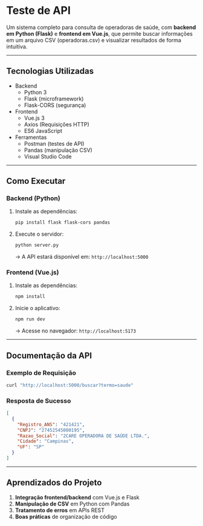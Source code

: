 # **Teste de API**

Um sistema completo para consulta de operadoras de saúde, com **backend em Python (Flask)** e **frontend em Vue.js**, que permite buscar informações em um arquivo CSV (operadoras.csv) e visualizar resultados de forma intuitiva.

---

##  **Tecnologias Utilizadas**

- Backend
    - Python 3
    - Flask (microframework)
    - Flask-CORS (segurança)
- Frontend
    - Vue.js 3
    - Axios (Requisições HTTP)
    - ES6 JavaScript
- Ferramentas
    - Postman (testes de API)
    - Pandas (manipulação CSV)
    - Visual Studio Code

---

## **Como Executar**

### **Backend (Python)**
1. Instale as dependências:
   ```bash
   pip install flask flask-cors pandas
   ```
2. Execute o servidor:
   ```bash
   python server.py
   ```
   → A API estará disponível em: `http://localhost:5000`

### **Frontend (Vue.js)**
1. Instale as dependências:
   ```bash
   npm install
   ```
2. Inicie o aplicativo:
   ```bash
   npm run dev
   ```
   → Acesse no navegador: `http://localhost:5173`

---

## **Documentação da API**

### **Exemplo de Requisição**
```bash
curl "http://localhost:5000/buscar?termo=saude"
```

### **Resposta de Sucesso**
```json
[
  {
    "Registro_ANS": "421421",
    "CNPJ": "27452545000195",
    "Razao_Social": "2CARE OPERADORA DE SAÚDE LTDA.",
    "Cidade": "Campinas",
    "UF": "SP"
  }
]
```

---

## **Aprendizados do Projeto**
1. **Integração frontend/backend** com Vue.js e Flask
2. **Manipulação de CSV** em Python com Pandas
3. **Tratamento de erros** em APIs REST
4. **Boas práticas** de organização de código